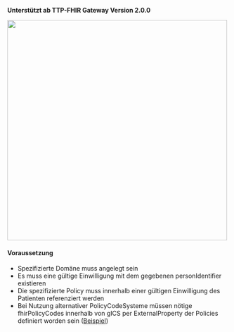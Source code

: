 **Unterstützt ab TTP-FHIR Gateway Version 2.0.0**
<p align="left">
  <img width="500" style="float: none;" src="assets/images/fhirgateway-gics.png">
</p>

#### Voraussetzung
- Spezifizierte Domäne muss angelegt sein
- Es muss eine gültige Einwilligung mit dem gegebenen personIdentifier existieren
- Die spezifizierte Policy muss innerhalb einer gültigen Einwilligung des Patienten referenziert werden
- Bei Nutzung alternativer PolicyCodeSysteme müssen nötige fhirPolicyCodes innerhalb von gICS per ExternalProperty der Policies definiert worden sein ([Beispiel](https://www.ths-greifswald.de/gics/templates/mii/1.6.f))
